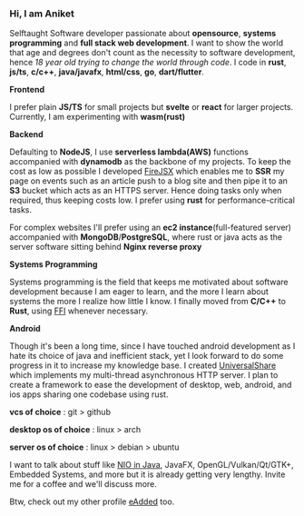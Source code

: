 ### Hi, I am Aniket

Selftaught Software developer passionate about **opensource**, **systems programming** and **full stack web development**. I want to show the world that age and degrees don't count as the necessity to software development, hence *18 year old trying to change the world through code*. I code in **rust**, **js/ts**, **c/c++**, **java/javafx**, **html/css**, **go**, **dart/flutter**.

**Frontend**

I prefer plain **JS/TS** for small projects but **svelte** or **react** for larger projects. Currently, I am experimenting with **wasm(rust)**

**Backend**

Defaulting to **NodeJS**, I use **serverless lambda(AWS)** functions accompanied with **dynamodb** as the backbone of my projects. To keep the cost as low as possible I developed [FireJSX](https://www.npmjs.com/package/firejsx) which enables me to **SSR** my page on events such as an article push to a blog site and then pipe it to an **S3** bucket which acts as an HTTPS server. Hence doing tasks only when required, thus keeping costs low. I prefer using **rust** for performance-critical tasks.

For complex websites I'll prefer using an **ec2 instance**(full-featured server) accompanied with **MongoDB**/**PostgreSQL**, where rust or java acts as the server software sitting behind **Nginx reverse proxy**

**Systems Programming**

Systems programming is the field that keeps me motivated about software development because I am eager to learn, and the more I learn about systems the more I realize how little I know. I finally moved from **C/C++** to **Rust**, using [FFI](https://doc.rust-lang.org/nomicon/ffi.html) whenever necessary. 

**Android**

Though it's been a long time, since I have touched android development as I hate its choice of java and inefficient stack, yet I look forward to do some progress in it to increase my knowledge base. I created [UniversalShare](https://play.google.com/store/apps/details?id=com.eadded.universalshare&hl=en_US) which implements my multi-thread asynchronous HTTP server. I plan to create a framework to ease the development of desktop, web, android, and ios apps sharing one codebase using rust. 

**vcs of choice** : git > github

**desktop os of choice** : linux > arch

**server os of choice** : linux > debian > ubuntu

I want to talk about stuff like [NIO in Java](https://docs.oracle.com/javase/7/docs/api/java/nio/package-summary.html), JavaFX, OpenGL/Vulkan/Qt/GTK+, Embedded Systems, and more but it is already getting very lengthy. Invite me for a coffee and we'll discuss more.

Btw, check out my other profile [eAdded](https://github.com/eadded) too.
